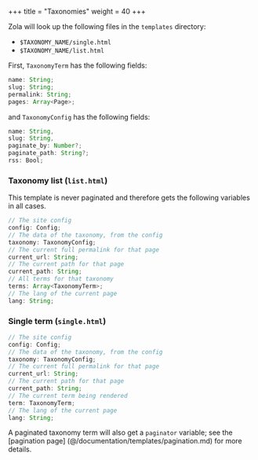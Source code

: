 +++
title = "Taxonomies"
weight = 40
+++

Zola will look up the following files in the `templates` directory:

- `$TAXONOMY_NAME/single.html`
- `$TAXONOMY_NAME/list.html`

First, `TaxonomyTerm` has the following fields:

```ts
name: String;
slug: String;
permalink: String;
pages: Array<Page>;
```

and `TaxonomyConfig` has the following fields:

```ts
name: String,
slug: String,
paginate_by: Number?;
paginate_path: String?;
rss: Bool;
```


### Taxonomy list (`list.html`)

This template is never paginated and therefore gets the following variables in all cases.

```ts
// The site config
config: Config;
// The data of the taxonomy, from the config
taxonomy: TaxonomyConfig;
// The current full permalink for that page
current_url: String;
// The current path for that page
current_path: String;
// All terms for that taxonomy
terms: Array<TaxonomyTerm>;
// The lang of the current page
lang: String;
```


### Single term (`single.html`)
```ts
// The site config
config: Config;
// The data of the taxonomy, from the config
taxonomy: TaxonomyConfig;
// The current full permalink for that page
current_url: String;
// The current path for that page
current_path: String;
// The current term being rendered
term: TaxonomyTerm;
// The lang of the current page
lang: String;
```

A paginated taxonomy term will also get a `paginator` variable; see the [pagination page]
(@/documentation/templates/pagination.md) for more details.
